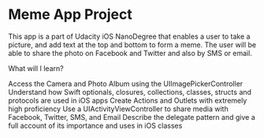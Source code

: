 # Meme App Project
This app is a part of Udacity iOS NanoDegree that enables a user to take a picture, and add text at the top and bottom to form a meme. The user will be able to share the photo on Facebook and Twitter and also by SMS or email.

What will I learn?

Access the Camera and Photo Album using the UIImagePickerController
Understand how Swift optionals, closures, collections, classes, structs and protocols are used in iOS apps
Create Actions and Outlets with extremely high proficiency
Use a UIActivityViewController to share media with Facebook, Twitter, SMS, and Email
Describe the delegate pattern and give a full account of its importance and uses in iOS classes
